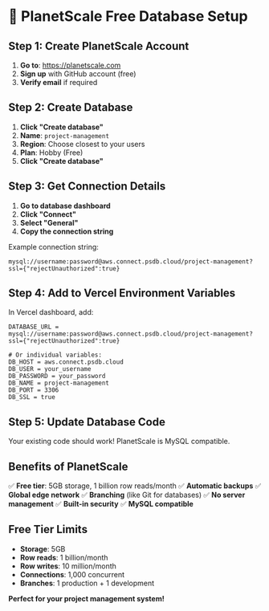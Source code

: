 # 🌟 PlanetScale Free Database Setup

## Step 1: Create PlanetScale Account

1. **Go to**: https://planetscale.com
2. **Sign up** with GitHub account (free)
3. **Verify email** if required

## Step 2: Create Database

1. **Click "Create database"**
2. **Name**: `project-management`
3. **Region**: Choose closest to your users
4. **Plan**: Hobby (Free)
5. **Click "Create database"**

## Step 3: Get Connection Details

1. **Go to database dashboard**
2. **Click "Connect"**
3. **Select "General"**
4. **Copy the connection string**

Example connection string:
```
mysql://username:password@aws.connect.psdb.cloud/project-management?ssl={"rejectUnauthorized":true}
```

## Step 4: Add to Vercel Environment Variables

In Vercel dashboard, add:

```
DATABASE_URL = mysql://username:password@aws.connect.psdb.cloud/project-management?ssl={"rejectUnauthorized":true}

# Or individual variables:
DB_HOST = aws.connect.psdb.cloud
DB_USER = your_username
DB_PASSWORD = your_password  
DB_NAME = project-management
DB_PORT = 3306
DB_SSL = true
```

## Step 5: Update Database Code

Your existing code should work! PlanetScale is MySQL compatible.

## Benefits of PlanetScale

✅ **Free tier**: 5GB storage, 1 billion row reads/month
✅ **Automatic backups**
✅ **Global edge network**
✅ **Branching** (like Git for databases)
✅ **No server management**
✅ **Built-in security**
✅ **MySQL compatible**

## Free Tier Limits

- **Storage**: 5GB
- **Row reads**: 1 billion/month  
- **Row writes**: 10 million/month
- **Connections**: 1,000 concurrent
- **Branches**: 1 production + 1 development

**Perfect for your project management system!**
